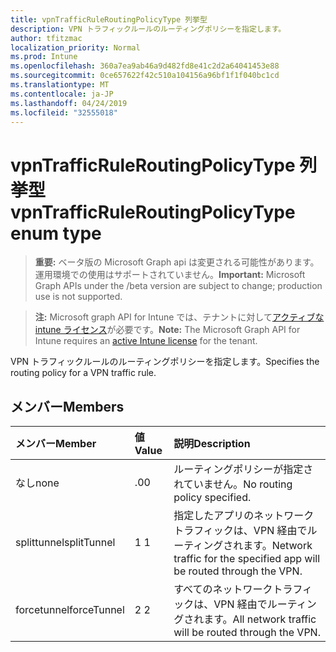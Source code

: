 ```yaml
---
title: vpnTrafficRuleRoutingPolicyType 列挙型
description: VPN トラフィックルールのルーティングポリシーを指定します。
author: tfitzmac
localization_priority: Normal
ms.prod: Intune
ms.openlocfilehash: 360a7ea9ab46a9d482fd8e41c2d2a64041453e88
ms.sourcegitcommit: 0ce657622f42c510a104156a96bf1f1f040bc1cd
ms.translationtype: MT
ms.contentlocale: ja-JP
ms.lasthandoff: 04/24/2019
ms.locfileid: "32555018"
---
```

# <a name="vpntrafficruleroutingpolicytype-enum-type"></a><span data-ttu-id="ae45b-103">vpnTrafficRuleRoutingPolicyType 列挙型</span><span class="sxs-lookup"><span data-stu-id="ae45b-103">vpnTrafficRuleRoutingPolicyType enum type</span></span>

> <span data-ttu-id="ae45b-104">**重要:** ベータ版の Microsoft Graph api は変更される可能性があります。運用環境での使用はサポートされていません。</span><span class="sxs-lookup"><span data-stu-id="ae45b-104">**Important:** Microsoft Graph APIs under the /beta version are subject to change; production use is not supported.</span></span>

> <span data-ttu-id="ae45b-105">**注:** Microsoft graph API for Intune では、テナントに対して[アクティブな intune ライセンス](https://go.microsoft.com/fwlink/?linkid=839381)が必要です。</span><span class="sxs-lookup"><span data-stu-id="ae45b-105">**Note:** The Microsoft Graph API for Intune requires an [active Intune license](https://go.microsoft.com/fwlink/?linkid=839381) for the tenant.</span></span>

<span data-ttu-id="ae45b-106">VPN トラフィックルールのルーティングポリシーを指定します。</span><span class="sxs-lookup"><span data-stu-id="ae45b-106">Specifies the routing policy for a VPN traffic rule.</span></span>

## <a name="members"></a><span data-ttu-id="ae45b-107">メンバー</span><span class="sxs-lookup"><span data-stu-id="ae45b-107">Members</span></span>
|<span data-ttu-id="ae45b-108">メンバー</span><span class="sxs-lookup"><span data-stu-id="ae45b-108">Member</span></span>|<span data-ttu-id="ae45b-109">値</span><span class="sxs-lookup"><span data-stu-id="ae45b-109">Value</span></span>|<span data-ttu-id="ae45b-110">説明</span><span class="sxs-lookup"><span data-stu-id="ae45b-110">Description</span></span>|
|:---|:---|:---|
|<span data-ttu-id="ae45b-111">なし</span><span class="sxs-lookup"><span data-stu-id="ae45b-111">none</span></span>|<span data-ttu-id="ae45b-112">.0</span><span class="sxs-lookup"><span data-stu-id="ae45b-112">0</span></span>|<span data-ttu-id="ae45b-113">ルーティングポリシーが指定されていません。</span><span class="sxs-lookup"><span data-stu-id="ae45b-113">No routing policy specified.</span></span>|
|<span data-ttu-id="ae45b-114">splittunnel</span><span class="sxs-lookup"><span data-stu-id="ae45b-114">splitTunnel</span></span>|<span data-ttu-id="ae45b-115">1 </span><span class="sxs-lookup"><span data-stu-id="ae45b-115">1</span></span>|<span data-ttu-id="ae45b-116">指定したアプリのネットワークトラフィックは、VPN 経由でルーティングされます。</span><span class="sxs-lookup"><span data-stu-id="ae45b-116">Network traffic for the specified app will be routed through the VPN.</span></span>|
|<span data-ttu-id="ae45b-117">forcetunnel</span><span class="sxs-lookup"><span data-stu-id="ae45b-117">forceTunnel</span></span>|<span data-ttu-id="ae45b-118">2 </span><span class="sxs-lookup"><span data-stu-id="ae45b-118">2</span></span>|<span data-ttu-id="ae45b-119">すべてのネットワークトラフィックは、VPN 経由でルーティングされます。</span><span class="sxs-lookup"><span data-stu-id="ae45b-119">All network traffic will be routed through the VPN.</span></span>|





